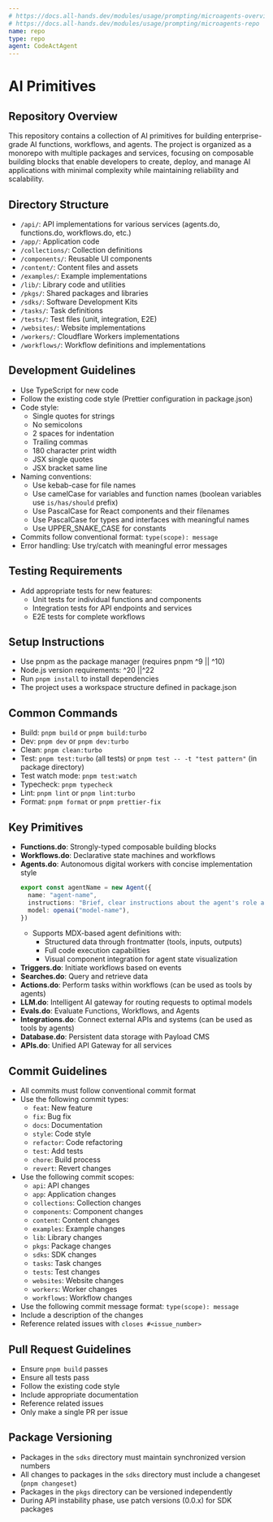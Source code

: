 ```yaml
---
# https://docs.all-hands.dev/modules/usage/prompting/microagents-overview#microagent-format
# https://docs.all-hands.dev/modules/usage/prompting/microagents-repo
name: repo
type: repo
agent: CodeActAgent
---
```


# AI Primitives

## Repository Overview

This repository contains a collection of AI primitives for building enterprise-grade AI functions, workflows, and agents. The project is organized as a monorepo with multiple packages and services, focusing on composable building blocks that enable developers to create, deploy, and manage AI applications with minimal complexity while maintaining reliability and scalability.

## Directory Structure

- `/api/`: API implementations for various services (agents.do, functions.do, workflows.do, etc.)
- `/app/`: Application code
- `/collections/`: Collection definitions
- `/components/`: Reusable UI components
- `/content/`: Content files and assets
- `/examples/`: Example implementations
- `/lib/`: Library code and utilities
- `/pkgs/`: Shared packages and libraries
- `/sdks/`: Software Development Kits
- `/tasks/`: Task definitions
- `/tests/`: Test files (unit, integration, E2E)
- `/websites/`: Website implementations
- `/workers/`: Cloudflare Workers implementations
- `/workflows/`: Workflow definitions and implementations

## Development Guidelines

- Use TypeScript for new code
- Follow the existing code style (Prettier configuration in package.json)
- Code style:
  - Single quotes for strings
  - No semicolons
  - 2 spaces for indentation
  - Trailing commas
  - 180 character print width
  - JSX single quotes
  - JSX bracket same line
- Naming conventions:
  - Use kebab-case for file names
  - Use camelCase for variables and function names (boolean variables use `is/has/should` prefix)
  - Use PascalCase for React components and their filenames
  - Use PascalCase for types and interfaces with meaningful names
  - Use UPPER_SNAKE_CASE for constants
- Commits follow conventional format: `type(scope): message`
- Error handling: Use try/catch with meaningful error messages

## Testing Requirements

- Add appropriate tests for new features:
  - Unit tests for individual functions and components
  - Integration tests for API endpoints and services
  - E2E tests for complete workflows

## Setup Instructions

- Use pnpm as the package manager (requires pnpm ^9 || ^10)
- Node.js version requirements: ^20 ||^22
- Run `pnpm install` to install dependencies
- The project uses a workspace structure defined in package.json

## Common Commands

- Build: `pnpm build` or `pnpm build:turbo`
- Dev: `pnpm dev` or `pnpm dev:turbo`
- Clean: `pnpm clean:turbo`
- Test: `pnpm test:turbo` (all tests) or `pnpm test -- -t "test pattern"` (in package directory)
- Test watch mode: `pnpm test:watch`
- Typecheck: `pnpm typecheck`
- Lint: `pnpm lint` or `pnpm lint:turbo`
- Format: `pnpm format` or `pnpm prettier-fix`

## Key Primitives

- **Functions.do**: Strongly-typed composable building blocks
- **Workflows.do**: Declarative state machines and workflows
- **Agents.do**: Autonomous digital workers with concise implementation style
  ```typescript
  export const agentName = new Agent({
    name: "agent-name",
    instructions: "Brief, clear instructions about the agent's role and purpose",
    model: openai("model-name"),
  })
  ```
  - Supports MDX-based agent definitions with:
    - Structured data through frontmatter (tools, inputs, outputs)
    - Full code execution capabilities
    - Visual component integration for agent state visualization
- **Triggers.do**: Initiate workflows based on events
- **Searches.do**: Query and retrieve data
- **Actions.do**: Perform tasks within workflows (can be used as tools by agents)
- **LLM.do**: Intelligent AI gateway for routing requests to optimal models
- **Evals.do**: Evaluate Functions, Workflows, and Agents
- **Integrations.do**: Connect external APIs and systems (can be used as tools by agents)
- **Database.do**: Persistent data storage with Payload CMS
- **APIs.do**: Unified API Gateway for all services

## Commit Guidelines

- All commits must follow conventional commit format
- Use the following commit types:
  - `feat`: New feature
  - `fix`: Bug fix
  - `docs`: Documentation
  - `style`: Code style
  - `refactor`: Code refactoring
  - `test`: Add tests
  - `chore`: Build process
  - `revert`: Revert changes
- Use the following commit scopes:
  - `api`: API changes
  - `app`: Application changes
  - `collections`: Collection changes
  - `components`: Component changes
  - `content`: Content changes
  - `examples`: Example changes
  - `lib`: Library changes
  - `pkgs`: Package changes
  - `sdks`: SDK changes
  - `tasks`: Task changes
  - `tests`: Test changes
  - `websites`: Website changes
  - `workers`: Worker changes
  - `workflows`: Workflow changes
- Use the following commit message format: `type(scope): message`
- Include a description of the changes
- Reference related issues with `closes #<issue_number>`

## Pull Request Guidelines

- Ensure `pnpm build` passes
- Ensure all tests pass
- Follow the existing code style
- Include appropriate documentation
- Reference related issues
- Only make a single PR per issue

## Package Versioning

- Packages in the `sdks` directory must maintain synchronized version numbers
- All changes to packages in the `sdks` directory must include a changeset (`pnpm changeset`)
- Packages in the `pkgs` directory can be versioned independently
- During API instability phase, use patch versions (0.0.x) for SDK packages
